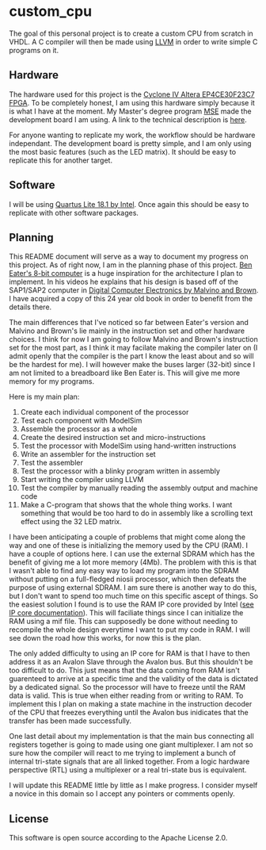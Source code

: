 # custom_cpu
The goal of this personal project is to create a custom CPU from scratch in VHDL. 
A C compiler will then be made using [LLVM](https://llvm.org/) in order to write simple C programs on it. 

## Hardware
The hardware used for this project is the [Cyclone IV Altera EP4CE30F23C7 FPGA](https://www.mouser.fr/datasheet/2/612/cyiv_53001-1299432.pdf).
To be completely honest, I am using this hardware simply because it is what I have at the moment. 
My Master's degree program [MSE](https://www.hes-so.ch/en/master/hes-so-master/programmes/engineering-mse) made the development board I am using. 
A link to the technical description is [here](https://mse-wiki.ti.bfh.ch/).

For anyone wanting to replicate my work, the workflow should be hardware independant. 
The development board is pretty simple, and I am only using the most basic features (such as the LED matrix).
It should be easy to replicate this for another target. 

## Software
I will be using [Quartus Lite 18.1 by Intel](https://www.intel.com/content/www/us/en/software-kit/665990/intel-quartus-prime-lite-edition-design-software-version-18-1-for-windows.html?). 
Once again this should be easy to replicate with other software packages. 

## Planning
This README document will serve as a way to document my progress on this project. As of right now, I am in the planning phase of this project. 
[Ben Eater's 8-bit computer](https://eater.net/8bit/) is a huge inspiration for the architecture I plan to implement.
In his videos he explains that his design is based off of the SAP1/SAP2 computer in [Digital Computer Electronics
by Malvino and Brown](https://archive.org/details/367026792DigitalComputerElectronicsAlbertPaulMalvinoAndJeraldABrownPdf1).
I have acquired a copy of this 24 year old book in order to benefit from the details there.

The main differences that I've noticed so far between Eater's version and Malvino and Brown's lie mainly in the 
instruction set and other hardware choices. I think for now I am going to follow Malvino and Brown's instruction set
for the most part, as I think it may facilate making the compiler later on (I admit openly that 
the compiler is the part I know the least about and so will be the hardest for me). I will however make the buses
larger (32-bit) since I am not limited to a breadboard like Ben Eater is. This will give me more
memory for my programs. 

Here is my main plan:

1. Create each individual component of the processor
2. Test each component with ModelSim
3. Assemble the processor as a whole
4. Create the desired instruction set and micro-instructions
5. Test the processor with ModelSim using hand-written instructions
6. Write an assembler for the instruction set
7. Test the assembler
8. Test the processor with a blinky program written in assembly
9. Start writing the compiler using LLVM
10. Test the compiler by manually reading the assembly output and machine code
11. Make a C-program that shows that the whole thing works. I want something that would be too hard to do in assembly like a scrolling text effect using the 32 LED matrix.

I have been anticipating a couple of problems that might come along the way and one of these is initializing
the memory used by the CPU (RAM). I have a couple of options here. I can use the external SDRAM which has the 
benefit of giving me a lot more memory (4Mb). The problem with this is that I wasn't able to find any 
easy way to load my program into the SDRAM without putting on a full-fledged niosii processor, which then
defeats the purpose of using external SDRAM. I am sure there is another way to do this, but I don't want to spend
too much time on this specific ascept of things. So the easiest solution I found is to use the RAM IP core provided
by Intel ([see IP core documentation](https://www.intel.com/content/www/us/en/docs/programmable/683285/18-1/core-user-guide.html)).
This will faciliate things since I can initialize the RAM using a mif file. This can supposedly be done without
needing to recompile the whole design everytime I want to put my code in RAM. I will see down the road how this works,
for now this is the plan. 

The only added difficulty to using an IP core for RAM is that I have to then address it as an Avalon Slave through
the Avalon bus. But this shouldn't be too difficult to do. This just means that the data coming from RAM isn't guarenteed
to arrive at a specific time and the validity of the data is dictated by a dedicated signal. So the processor will
have to freeze until the RAM data is valid. This is true when either reading from or writing to RAM. To implement this
I plan on making a state machine in the instruction decoder of the CPU that freezes everything until the Avalon
bus inidicates that the transfer has been made successfully. 

One last detail about my implementation is that the main bus connecting all registers together is going to made
using one giant multiplexer. I am not so sure how the compiler will react to me trying to implement a bunch of 
internal tri-state signals that are all linked together. From a logic hardware perspective (RTL) using a multiplexer or 
a real tri-state bus is equivalent. 

I will update this README little by little as I make progress. I consider myself a novice in this domain so I accept any 
pointers or comments openly. 

## License
This software is open source according to the Apache License 2.0. 
